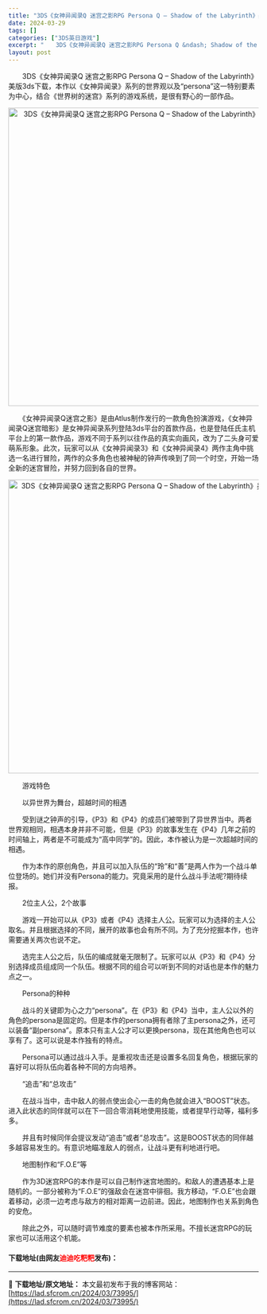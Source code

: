 ```yaml
---
title: "3DS《女神异闻录Q 迷宫之影RPG Persona Q – Shadow of the Labyrinth》美版3ds下载"
date: 2024-03-29
tags: []
categories: ["3DS英日游戏"]
excerpt: "　　3DS《女神异闻录Q 迷宫之影RPG Persona Q &ndash; Shadow of the Labyrinth》美版3ds下载，本作以《女神异闻录》系列的世界观以及&ldquo;persona&rdquo;这一特别要素为中心，结合《世界树的迷宫》系列的游戏系统，是很有野心的一部作品。 &hellip;"
layout: post
---
```


 <p>　　3DS《女神异闻录Q 迷宫之影RPG Persona Q &ndash; Shadow of the Labyrinth》美版3ds下载，本作以《女神异闻录》系列的世界观以及&ldquo;persona&rdquo;这一特别要素为中心，结合《世界树的迷宫》系列的游戏系统，是很有野心的一部作品。</p> <p align="center"><img align="" border="0" src="https://lad.sfcrom.cn/wp-content/uploads/2024/03/20240329_66062ccc787be.png" width="600" alt="3DS《女神异闻录Q 迷宫之影RPG Persona Q – Shadow of the Labyrinth》美版3ds下载" /></p> <p>　　《女神异闻录Q迷宫之影》是由Atlus制作发行的一款角色扮演游戏，《女神异闻录Q迷宫暗影》是女神异闻录系列登陆3ds平台的首款作品，也是登陆任氏主机平台上的第一款作品，游戏不同于系列以往作品的真实向画风，改为了二头身可爱萌系形象。此次，玩家可以从《女神异闻录3》和《女神异闻录4》两作主角中挑选一名进行冒险，两作的众多角色也被神秘的钟声传唤到了同一个时空，开始一场全新的迷宫冒险，并努力回到各自的世界。</p> <p align="center"><img align="" border="0" src="https://lad.sfcrom.cn/wp-content/uploads/2024/03/20240329_66062ccdcd44e.png" width="591" alt="3DS《女神异闻录Q 迷宫之影RPG Persona Q – Shadow of the Labyrinth》美版3ds下载" /></p> <p>　　游戏特色</p> <p>　　以异世界为舞台，超越时间的相遇</p> <p>　　受到谜之钟声的引导，《P3》和《P4》的成员们被带到了异世界当中。两者世界观相同，相遇本身并非不可能，但是《P3》的故事发生在《P4》几年之前的时间轴上，两者是不可能成为&ldquo;高中同学&rdquo;的。因此，本作被认为是一次超越时间的相遇。</p> <p>　　作为本作的原创角色，并且可以加入队伍的&ldquo;玲&rdquo;和&ldquo;善&rdquo;是两人作为一个战斗单位登场的。她们并没有Persona的能力。究竟采用的是什么战斗手法呢?期待续报。</p> <p>　　2位主人公，2个故事</p> <p>　　游戏一开始可以从《P3》或者《P4》选择主人公。玩家可以为选择的主人公取名。并且根据选择的不同，展开的故事也会有所不同。为了充分挖掘本作，也许需要通关两次也说不定。</p> <p>　　选完主人公之后，队伍的编成就毫无限制了。玩家可以从《P3》和《P4》分别选择成员组成同一个队伍。根据不同的组合可以听到不同的对话也是本作的魅力点之一。</p> <p>　　Persona的种种</p> <p>　　战斗的关键即为心之力&ldquo;persona&rdquo;。在《P3》和《P4》当中，主人公以外的角色的persona是固定的。但是本作的persona拥有者除了主persona之外，还可以装备&ldquo;副persona&rdquo;。原本只有主人公才可以更换persona，现在其他角色也可以享有了。这可以说是本作独有的特点。</p> <p>　　Persona可以通过战斗入手。是重视攻击还是设置多名回复角色，根据玩家的喜好可以将队伍向着各种不同的方向培养。</p> <p>　　&ldquo;追击&rdquo;和&ldquo;总攻击&rdquo;</p> <p>　　在战斗当中，击中敌人的弱点使出会心一击的角色就会进入&ldquo;BOOST&rdquo;状态。进入此状态的同伴就可以在下一回合零消耗地使用技能，或者提早行动等，福利多多。</p> <p>　　并且有时候同伴会提议发动&ldquo;追击&rdquo;或者&ldquo;总攻击&rdquo;。这是BOOST状态的同伴越多越容易发生的。有意识地瞄准敌人的弱点，让战斗更有利地进行吧。</p> <p>　　地图制作和&ldquo;F.O.E&rdquo;等</p> <p>　　作为3D迷宫RPG的本作是可以自己制作迷宫地图的。和敌人的遭遇基本上是随机的。一部分被称为&ldquo;F.O.E&rdquo;的强敌会在迷宫中徘徊。我方移动，&ldquo;F.O.E&rdquo;也会跟着移动，必须一边考虑与敌方的相对距离一边前进。因此，地图制作也关系到角色的安危。</p> <p>　　除此之外，可以随时调节难度的要素也被本作所采用。不擅长迷宫RPG的玩家也可以活用这个机能。</p> <p><h4>下载地址(由网友<font color="red">迪迪吃粑粑</font>发布)：</h4></p> 

---
📖 **下载地址/原文地址：** 本文最初发布于我的博客网站：[https://lad.sfcrom.cn/2024/03/73995/](https://lad.sfcrom.cn/2024/03/73995/)
